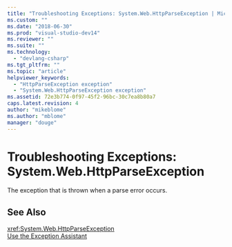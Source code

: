 ```yaml
---
title: "Troubleshooting Exceptions: System.Web.HttpParseException | Microsoft Docs"
ms.custom: ""
ms.date: "2018-06-30"
ms.prod: "visual-studio-dev14"
ms.reviewer: ""
ms.suite: ""
ms.technology: 
  - "devlang-csharp"
ms.tgt_pltfrm: ""
ms.topic: "article"
helpviewer_keywords: 
  - "HttpParseException exception"
  - "System.Web.HttpParseException exception"
ms.assetid: 72e3b774-0f97-45f2-96bc-30c7ea8b80a7
caps.latest.revision: 4
author: "mikeblome"
ms.author: "mblome"
manager: "douge"
---
```

# Troubleshooting Exceptions: System.Web.HttpParseException
The exception that is thrown when a parse error occurs.  
  
## See Also  
 <xref:System.Web.HttpParseException>   
 [Use the Exception Assistant](http://msdn.microsoft.com/library/e0a78c50-7318-4d54-af51-40c00aea8711)